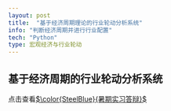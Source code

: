 ```yaml
---
layout: post
title:  "基于经济周期理论的行业轮动分析系统"
info: "判断经济周期并进行行业配置"
tech: "Python"
type: 宏观经济与行业轮动
---
```


## 基于经济周期的行业轮动分析系统
点击查看[$\color{SteelBlue}{暑期实习答辩}$](../assets/pdfs/galaxy_summer.pdf)
